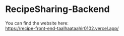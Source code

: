 # RecipeSharing-Backend <br>
You can find the website here: <br>
https://recipe-front-end-taalhaataahir0102.vercel.app/

